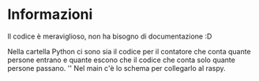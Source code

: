 # Informazioni
Il codice è meraviglioso, non ha bisogno di documentazione :D

Nella cartella Python ci sono sia il codice per il contatore che conta quante persone entrano e quante escono che il codice che conta solo quante persone passano.
''  Nel main c'è lo schema per collegarlo al raspy.

